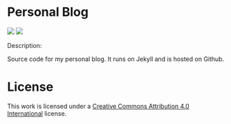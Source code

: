 # Personal Blog

[![](https://img.shields.io/github/issues/Navneet-Suresh/navneet-suresh.github.io.svg?style=flat-square)](https://github.com/Navneet-Suresh/navneet-suresh.github.io/issues/?utm_source=Links-Website&utm_medium=badge&utm_campaign=One-bio-link) [![](https://img.shields.io/github/license/Navneet-Suresh/navneet-suresh.github.io.svg)](https://github.com/Navneet-Suresh/navneet-suresh.github.io/blob/master/LICENSE.md?utm_source=Links-Website&utm_medium=badge&utm_campaign=One-bio-link)

Description:

Source code for my personal blog. It runs on Jekyll and is hosted on Github.


# License

This work is licensed under a [Creative Commons Attribution 4.0 International](http://creativecommons.org/licenses/by/4.0/) license.

[1]: http://jekyllrb.com/
[2]: https://github.com/jasonlong
[3]: http://pages.github.com/
[4]: https://github.com/jasonlong/cayman-theme
